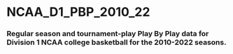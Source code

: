 # NCAA_D1_PBP_2010_22

### Regular season and tournament-play Play By Play data for Division 1 NCAA college basketball for the 2010-2022 seasons.
